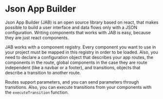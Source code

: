 # Json App Builder

Json App Builder (JAB) is an open source library based on react, that makes possible to build a user interface and data flows only with a JSON configuration. Writing components that works with JAB is easy, because they are just react components.

JAB works with a component registry. Every component you want to use in your project must be mapped in this registry in order to be loaded. Also, you need to declare a configuration object that describes your app routes, the components in the route, global components in the case they are route independent (like a navbar or a footer), and transitions, objects that describe a transition to another route.

Routes support parameters, and you can send parameters through transitions. Also, you can execute transitions from your components with the `executeTransition` function.